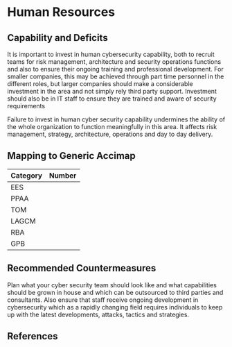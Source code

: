 # Human Resources

## Capability and Deficits
It is important to invest in human cybersecurity capability, both to recruit teams for risk management, architecture and security operations functions and also to ensure their 
ongoing training and professional development.  For smaller companies, this may be achieved through part time personnel in the different roles, but larger companies should
make a considerable investment in the area and not simply rely third party support.  Investment should also be in IT staff to ensure they are trained and aware of security
requirements

Failure to invest in human cyber security capability undermines the ability of the whole organization to function meaningfully in this area.    It affects risk management,
strategy, architecture, operations and day to day delivery.

## Mapping to Generic Accimap

|Category | Number |
| --- | --- |
|EES     |      |
|PPAA  | |
|TOM   ||
|LAGCM ||
|RBA   ||
|GPB   ||

## Recommended Countermeasures

Plan what your cyber security team should look like and what capabilities should be grown in house and which can be outsourced to third parties and consultants.  Also ensure
that staff receive ongoing development in cybersecurity which as a rapidly changing field requires individuals to keep up with the latest developments, attacks, tactics and
strategies.

## References
